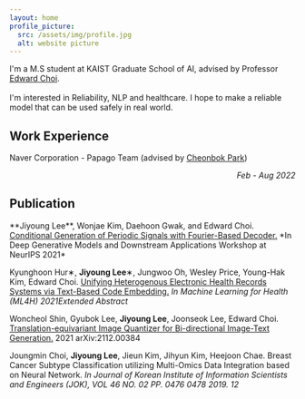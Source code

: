 ```yaml
---
layout: home
profile_picture:
  src: /assets/img/profile.jpg
  alt: website picture
---
```


<p>
  I'm a M.S student at KAIST Graduate School of AI, advised by Professor <a href="https://mp2893.com/">Edward Choi</a>.
  <br />
  <br />
  I'm interested in Reliability, NLP and healthcare. I hope to make a reliable model that can be used safely in real world.
</p>



<p>
<h2> Work Experience</h2>
<!--
<h3> <strong>2019</strong> </h3>
<i>Breast Cancer Subtype Classification utilizing Multi-Omics Data Integration based on Neural Network</i>
<br />
Joungmin Choi, <b>Jiyoung Lee</b>, Jieun Kim, Jihyun Kim, Heejoon Chae  
<br />
<span style="color:gray">Journal of Korean Institute of Information Scientists and Engineers (JOK), VOL 46 NO. 02 PP. 0476 ~ 0478 2019. 12</span>  
<a href="http://www.dbpia.co.kr/Journal/articleDetail?nodeId=NODE09301626">[DBpia]</a>
-->
</p>

Naver Corporation - Papago Team (advised by <a href="https://cbokpark.github.io/">Cheonbok Park</a>)  <div style="text-align: right"> *Feb - Aug 2022* </div>




<p>
<h2> Publication</h2>
<!--
<h3> <strong>2019</strong> </h3>
<i>Breast Cancer Subtype Classification utilizing Multi-Omics Data Integration based on Neural Network</i>
<br />
Joungmin Choi, <b>Jiyoung Lee</b>, Jieun Kim, Jihyun Kim, Heejoon Chae  
<br />
<span style="color:gray">Journal of Korean Institute of Information Scientists and Engineers (JOK), VOL 46 NO. 02 PP. 0476 ~ 0478 2019. 12</span>  
<a href="http://www.dbpia.co.kr/Journal/articleDetail?nodeId=NODE09301626">[DBpia]</a>
-->
</p>
**Jiyoung Lee**, Wonjae  Kim,  Daehoon  Gwak,  and  Edward  Choi.  <a href="https://arxiv.org/pdf/2110.12365.pdf">Conditional  Generation  of  Periodic  Signals  with Fourier-Based Decoder.</a> *In Deep Generative Models and Downstream Applications Workshop at NeurIPS 2021*

Kyunghoon Hur∗, **Jiyoung Lee**∗, Jungwoo Oh, Wesley Price, Young-Hak Kim, Edward Choi. <a href="https://arxiv.org/pdf/2108.03625.pdf">Unifying Heterogenous Electronic Health Records Systems via Text-Based Code Embedding.</a> *In Machine Learning for Health (ML4H) 2021Extended Abstract*

Woncheol Shin, Gyubok Lee, **Jiyoung Lee**, Joonseok Lee, Edward Choi. <a href="https://arxiv.org/pdf/2112.00384.pdf">Translation-equivariant Image Quantizer for Bi-directional Image-Text Generation.</a> 2021 arXiv:2112.00384

Joungmin Choi, **Jiyoung Lee**, Jieun Kim, Jihyun Kim, Heejoon Chae. Breast Cancer Subtype Classification utilizing Multi-Omics Data Integration based on Neural Network. *In Journal of Korean Institute of Information Scientists and Engineers (JOK), VOL 46 NO. 02 PP. 0476  0478 2019. 12*
